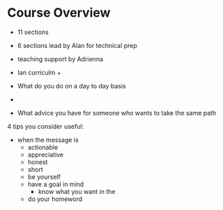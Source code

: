 # Course Overview
- 11 sections
- 6 sections lead by Alan for technical prep
- teaching support by Adrienna
- Ian curriculm +

- What do you do on a day to day basis
-
- What advice you have for someone who wants to take the same path

4 tips you consider useful:
- when the message is
    - actionable
    - appreciative
    - honest
    - short
    - be yourself
    - have a goal in mind
        - know what you want in the
    - do your homeword
